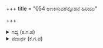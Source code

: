 +++
title = "054 ಅಣಕಿಸುವರೆನ್ನೊಡನೆ ಹಿರಿಯು"

+++

<details><summary>ಗದ್ಯ (ಕ.ಗ.ಪ) </summary>

54. ಅಣುಕಿಸುವವರು ನನ್ನೊಡನೆ ಹಿರಿಯುಬ್ಬಣವನ್ನು ಹಿಡಿದು ಯುದ್ಧಕ್ಕೆ ಬನ್ನಿರಿ. ಈ ಮುರಾರಿಯನ್ನು ಕೆಣಕುವ ಸಾಮಥ್ರ್ಯವಿದ್ದರೆ ಅವನನ್ನು ಕರೆದು ನೋಡಿ. ವೃಥಾ ಗರ್ವದಿಂದ ಹಣಿಕಿ ಬಾಯಿಬಡಿಯುವದರಿಂದ ಏನು ಪ್ರಯೋಜನ ? ನಿಮ್ಮ ಕೈಗುಣವನ್ನು ತೋರಿಸಿ. ನೀರಹಾವುಗಳು ಸಾವಿರವಿದ್ದರೇನು ಪಕ್ಷಿಗಳ ರಾಜನಾದ ಗರುಡನಿಗೆ ಲಕ್ಷ್ಯವೇ ?
</details>

<details><summary>ಪದಾರ್ಥ (ಕ.ಗ.ಪ) </summary>

ಒಳ್ಳೆ- ನೀರಹಾವು, ವಿಹಗೇಂದ್ರ-ಗರುಡ,   
ಉಬ್ಬಣ-ಕೋಟೆಬಾಗಿಲ ಅಗುಳಿಯಂತಹ ಆಯುಧ
</details>
